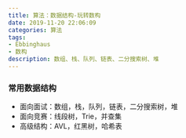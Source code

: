 ```yaml
---
title: 算法：数据结构-玩转数构
date: 2019-11-20 22:06:09
categories: 算法
tags: 
- Ebbinghaus
- 数构
description: 数组、栈、队列、链表、二分搜索树、堆
---
```


### 常用数据结构
- 面向面试：数组，栈，队列，链表，二分搜索树，堆
- 面向竞赛：线段树，Trie，并查集
- 高级结构：AVL，红黑树，哈希表